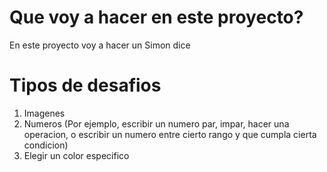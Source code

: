 # Que voy a hacer en este proyecto?
En este proyecto voy a hacer un Simon dice

# Tipos de desafios

1. Imagenes
2. Numeros (Por ejemplo, escribir un numero par, impar, hacer una operacion, o escribir un numero entre cierto rango y que cumpla cierta condicion)
3. Elegir un color especifico
    